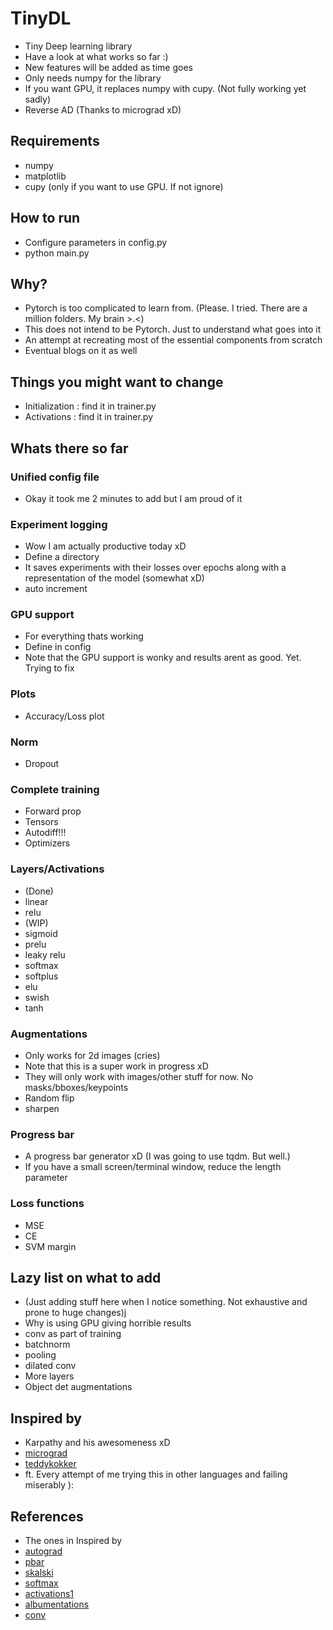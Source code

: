 # TinyDL

- Tiny Deep learning library 
- Have a look at what works so far :)
- New features will be added as time goes
- Only needs numpy for the library
- If you want GPU, it replaces numpy with cupy. (Not fully working yet sadly)
- Reverse AD (Thanks to micrograd xD)

## Requirements
- numpy
- matplotlib
- cupy (only if you want to use GPU. If not ignore)

## How to run
- Configure parameters in config.py
- python main.py

## Why?
- Pytorch is too complicated to learn from. (Please. I tried. There are a million folders. My brain >.<)
- This does not intend to be Pytorch. Just to understand what goes into it
- An attempt at recreating most of the essential components from scratch
- Eventual blogs on it as well

## Things you might want to change
- Initialization : find it in trainer.py
- Activations : find it in trainer.py

## Whats there so far
### Unified config file
- Okay it took me 2 minutes to add but I am proud of it
### Experiment logging
- Wow I am actually productive today xD
- Define a directory
- It saves experiments with their losses over epochs along with a representation of the model (somewhat xD)
- auto increment
### GPU support
- For everything thats working
- Define in config
- Note that the GPU support is wonky and results arent as good. Yet. Trying to fix
### Plots
- Accuracy/Loss plot
### Norm
- Dropout
### Complete training
- Forward prop
- Tensors
- Autodiff!!!
- Optimizers
### Layers/Activations
- (Done)
- linear
- relu
- (WIP)
- sigmoid
- prelu
- leaky relu
- softmax
- softplus
- elu
- swish
- tanh
### Augmentations
- Only works for 2d images (cries)
- Note that this is a super work in progress xD
- They will only work with images/other stuff for now. No masks/bboxes/keypoints
- Random flip
- sharpen
### Progress bar
- A progress bar generator xD (I was going to use tqdm. But well.)
- If you have a small screen/terminal window, reduce the length parameter
### Loss functions
- MSE
- CE
- SVM margin
## Lazy list on what to add
- (Just adding stuff here when I notice something. Not exhaustive and prone to huge changes)j
- Why is using GPU giving horrible results
- conv as part of training
- batchnorm
- pooling
- dilated conv
- More layers
- Object det augmentations

## Inspired by
- Karpathy and his awesomeness xD
- [micrograd](https://github.com/karpathy/micrograd)
- [teddykokker](https://github.com/teddykoker/tinyloader)
- ft. Every attempt of me trying this in other languages and failing miserably ):

## References
- The ones in Inspired by
- [autograd](https://github.com/karpathy/micrograd)
- [pbar](https://stackoverflow.com/questions/3173320/text-progress-bar-in-the-console)
- [skalski](https://github.com/SkalskiP/ILearnDeepLearning.py/blob/master/01_mysteries_of_neural_networks/03_numpy_neural_net/Numpy%20deep%20neural%20network.ipynb)
- [softmax](https://stackoverflow.com/questions/34968722/how-to-implement-the-softmax-function-in-python)
- [activations1](https://machinelearningmastery.com/weight-initialization-for-deep-learning-neural-networks/)
- [albumentations](https://albumentations.ai/docs/api_reference/)
- [conv](https://medium.com/analytics-vidhya/2d-convolution-using-python-numpy-43442ff5f381)
